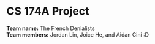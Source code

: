 # CS 174A Project

**Team name:** The French Denialists <br>
**Team members:** Jordan Lin, Joice He, and Aidan Cini :D
